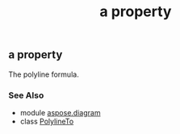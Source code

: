 ﻿---
title: a property
second_title: Aspose.Diagram for Python via .NET API References
description: 
type: docs
weight: 40
url: /python-net/aspose.diagram/polylineto/a/
is_root: false
---

## a property


The polyline formula.

### See Also
* module [aspose.diagram](../../)
* class [PolylineTo](/diagram/python-net/aspose.diagram/polylineto)
